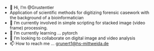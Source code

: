 - 👋 Hi, I’m @Grustentier
- Application of scientific methods for digitizing forensic casework with the background of a bioinformatician
- 👀 I’m currently involved in simple scripting for stacked image (video frame) processing.
- 🌱 I’m currently learning ... pytorch
- 💞️ I’m looking to collaborate on digital image and video analysis
- 📫 How to reach me ... grunert1@hs-mittweida.de

<!---
Grustentier/Grustentier is a ✨ special ✨ repository because its `README.md` (this file) appears on your GitHub profile.
You can click the Preview link to take a look at your changes.
--->
